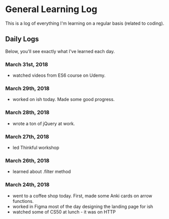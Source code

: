 # General Learning Log
This is a log of everything I'm learning on a regular basis (related to coding).

## Daily Logs
Below, you'll see exactly what I've learned each day.

### March 31st, 2018
- watched videos from ES6 course on Udemy.

### March 29th, 2018
- worked on ish today. Made some good progress.

### March 28th, 2018
- wrote a ton of jQuery at work.

### March 27th, 2018
- led Thinkful workshop

### March 26th, 2018
- learned about .filter method

### March 24th, 2018 
- went to a coffee shop today. First, made some Anki cards on arrow functions.
- worked in Figma most of the day designing the landing page for ish
- watched some of CS50 at lunch - it was on HTTP
